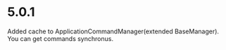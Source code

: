 # 5.0.1  
Added cache to ApplicationCommandManager(extended BaseManager).  
You can get commands synchronus.  